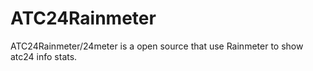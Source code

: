 # ATC24Rainmeter
ATC24Rainmeter/24meter is a open source that use Rainmeter to show atc24 info stats. 
